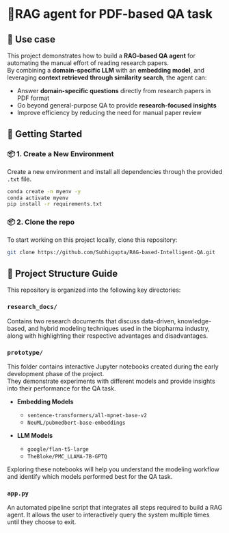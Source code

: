 # 🧱RAG agent for PDF-based QA task
## 🧠 Use case
This project demonstrates how to build a **RAG-based QA agent** for automating the manual effort of reading research papers.  
By combining a **domain-specific LLM** with an **embedding model**, and leveraging **context retrieved through similarity search**, the agent can:  

- Answer **domain-specific questions** directly from research papers in PDF format
- Go beyond general-purpose QA to provide **research-focused insights** 
- Improve efficiency by reducing the need for manual paper review  


## 🚀 Getting Started

### 📦 1. Create a New Environment
Create a new environment and install all dependencies through the provided `.txt` file.
```bash
conda create -n myenv -y
conda activate myenv
pip install -r requirements.txt
```
### 📦 2. Clone the repo
To start working on this project locally, clone this repository:
 ```bash
git clone https://github.com/Subhigupta/RAG-based-Intelligent-QA.git
```

## 📁 Project Structure Guide

This repository is organized into the following key directories:

### `research_docs/`
Contains two research documents that discuss data-driven, knowledge-based, and hybrid modeling techniques used in the biopharma industry, along with highlighting their respective advantages and disadvantages.

### `prototype/`
This folder contains interactive Jupyter notebooks created during the early development phase of the project.  
They demonstrate experiments with different models and provide insights into their performance for the QA task.
- **Embedding Models**  
  - `sentence-transformers/all-mpnet-base-v2`  
  - `NeuML/pubmedbert-base-embeddings`  

- **LLM Models**  
  - `google/flan-t5-large`  
  - `TheBloke/PMC_LLAMA-7B-GPTQ`

Exploring these notebooks will help you understand the modeling workflow and identify which models performed best for the QA task.

### `app.py`
An automated pipeline script that integrates all steps required to build a RAG agent.
It allows the user to interactively query the system multiple times until they choose to exit.
